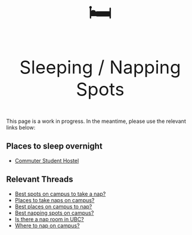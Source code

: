 <p align="center" style="font-size:60px;">🛏️</p>
<p align="center" style="font-size:48px;">Sleeping / Napping Spots</p>

This page is a work in progress. In the meantime, please use the relevant links below:


## Places to sleep overnight
- [Commuter Student Hostel](https://vancouver.housing.ubc.ca/other-housing/commuter-student-hostel/)


## Relevant Threads
- [Best spots on campus to take a nap?](https://www.reddit.com/r/UBC/comments/py1cdj/best_spots_on_campus_to_take_a_nap/)
- [Places to take naps on campus?](https://www.reddit.com/r/UBC/comments/y994wd/places_to_take_naps_on_campus/)
- [Best places on campus to nap?](https://www.reddit.com/r/UBC/comments/t4k007/best_places_on_campus_to_nap/)
- [Best napping spots on campus?](https://www.reddit.com/r/UBC/comments/fggmes/best_napping_spots_on_campus/)
- [Is there a nap room in UBC?](https://www.reddit.com/r/UBC/comments/xg4gvd/is_there_a_nap_room_in_ubc/)
- [Where to nap on campus?](https://www.reddit.com/r/UBC/comments/118coxc/where_to_nap_on_campus/)